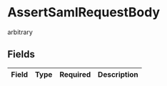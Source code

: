 # AssertSamlRequestBody

arbitrary


## Fields

| Field       | Type        | Required    | Description |
| ----------- | ----------- | ----------- | ----------- |